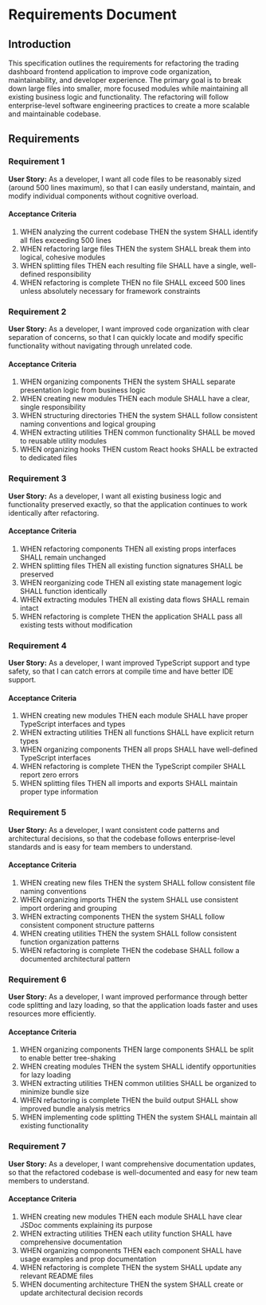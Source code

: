 # Requirements Document

## Introduction

This specification outlines the requirements for refactoring the trading dashboard frontend application to improve code organization, maintainability, and developer experience. The primary goal is to break down large files into smaller, more focused modules while maintaining all existing business logic and functionality. The refactoring will follow enterprise-level software engineering practices to create a more scalable and maintainable codebase.

## Requirements

### Requirement 1

**User Story:** As a developer, I want all code files to be reasonably sized (around 500 lines maximum), so that I can easily understand, maintain, and modify individual components without cognitive overload.

#### Acceptance Criteria

1. WHEN analyzing the current codebase THEN the system SHALL identify all files exceeding 500 lines
2. WHEN refactoring large files THEN the system SHALL break them into logical, cohesive modules
3. WHEN splitting files THEN each resulting file SHALL have a single, well-defined responsibility
4. WHEN refactoring is complete THEN no file SHALL exceed 500 lines unless absolutely necessary for framework constraints

### Requirement 2

**User Story:** As a developer, I want improved code organization with clear separation of concerns, so that I can quickly locate and modify specific functionality without navigating through unrelated code.

#### Acceptance Criteria

1. WHEN organizing components THEN the system SHALL separate presentation logic from business logic
2. WHEN creating new modules THEN each module SHALL have a clear, single responsibility
3. WHEN structuring directories THEN the system SHALL follow consistent naming conventions and logical grouping
4. WHEN extracting utilities THEN common functionality SHALL be moved to reusable utility modules
5. WHEN organizing hooks THEN custom React hooks SHALL be extracted to dedicated files

### Requirement 3

**User Story:** As a developer, I want all existing business logic and functionality preserved exactly, so that the application continues to work identically after refactoring.

#### Acceptance Criteria

1. WHEN refactoring components THEN all existing props interfaces SHALL remain unchanged
2. WHEN splitting files THEN all existing function signatures SHALL be preserved
3. WHEN reorganizing code THEN all existing state management logic SHALL function identically
4. WHEN extracting modules THEN all existing data flows SHALL remain intact
5. WHEN refactoring is complete THEN the application SHALL pass all existing tests without modification

### Requirement 4

**User Story:** As a developer, I want improved TypeScript support and type safety, so that I can catch errors at compile time and have better IDE support.

#### Acceptance Criteria

1. WHEN creating new modules THEN each module SHALL have proper TypeScript interfaces and types
2. WHEN extracting utilities THEN all functions SHALL have explicit return types
3. WHEN organizing components THEN all props SHALL have well-defined TypeScript interfaces
4. WHEN refactoring is complete THEN the TypeScript compiler SHALL report zero errors
5. WHEN splitting files THEN all imports and exports SHALL maintain proper type information

### Requirement 5

**User Story:** As a developer, I want consistent code patterns and architectural decisions, so that the codebase follows enterprise-level standards and is easy for team members to understand.

#### Acceptance Criteria

1. WHEN creating new files THEN the system SHALL follow consistent file naming conventions
2. WHEN organizing imports THEN the system SHALL use consistent import ordering and grouping
3. WHEN extracting components THEN the system SHALL follow consistent component structure patterns
4. WHEN creating utilities THEN the system SHALL follow consistent function organization patterns
5. WHEN refactoring is complete THEN the codebase SHALL follow a documented architectural pattern

### Requirement 6

**User Story:** As a developer, I want improved performance through better code splitting and lazy loading, so that the application loads faster and uses resources more efficiently.

#### Acceptance Criteria

1. WHEN organizing components THEN large components SHALL be split to enable better tree-shaking
2. WHEN creating modules THEN the system SHALL identify opportunities for lazy loading
3. WHEN extracting utilities THEN common utilities SHALL be organized to minimize bundle size
4. WHEN refactoring is complete THEN the build output SHALL show improved bundle analysis metrics
5. WHEN implementing code splitting THEN the system SHALL maintain all existing functionality

### Requirement 7

**User Story:** As a developer, I want comprehensive documentation updates, so that the refactored codebase is well-documented and easy for new team members to understand.

#### Acceptance Criteria

1. WHEN creating new modules THEN each module SHALL have clear JSDoc comments explaining its purpose
2. WHEN extracting utilities THEN each utility function SHALL have comprehensive documentation
3. WHEN organizing components THEN each component SHALL have usage examples and prop documentation
4. WHEN refactoring is complete THEN the system SHALL update any relevant README files
5. WHEN documenting architecture THEN the system SHALL create or update architectural decision records
